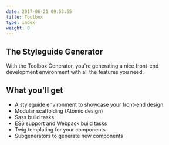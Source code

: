 ```yaml
---
date: 2017-06-21 09:53:55
title: Toolbox
type: index
weight: 0
---
```


## The Styleguide Generator

With the Toolbox Generator, you're generating a nice front-end development environment with all the features you need. 

## What you'll get

- A styleguide environment to showcase your front-end design
- Modular scaffolding (Atomic design)
- Sass build tasks
- ES6 support and Webpack build tasks
- Twig templating for your components
- Subgenerators to generate new components
